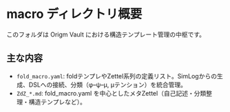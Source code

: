 # macro ディレクトリ概要

このフォルダは Origm Vault における構造テンプレート管理の中枢です。

## 主な内容
- `fold_macro.yaml`: foldテンプレやZettel系列の定義リスト。SimLogからの生成、DSLへの接続、分類（φ–ψ–μ, μテンション）を統合管理。
- `ZdZ_*.md`: fold_macro.yaml を中心としたメタZettel（自己記述・分類整理・構造テンプレなど）。

